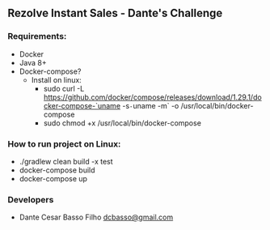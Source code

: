## Rezolve Instant Sales - Dante's Challenge

### Requirements:
- Docker
- Java 8+
- Docker-compose?
  - Install on linux:
    - sudo curl -L https://github.com/docker/compose/releases/download/1.29.1/docker-compose-`uname -s`-`uname -m` -o /usr/local/bin/docker-compose
    - sudo chmod +x /usr/local/bin/docker-compose   

### How to run project on Linux:
- ./gradlew clean build -x test
- docker-compose build
- docker-compose up

### Developers

- Dante Cesar Basso Filho <dcbasso@gmail.com>
